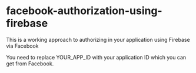 # facebook-authorization-using-firebase
This is a working approach to authorizing in your application using Firebase via Facebook

You need to replace YOUR_APP_ID with your application ID which you can get from Facebook. 
